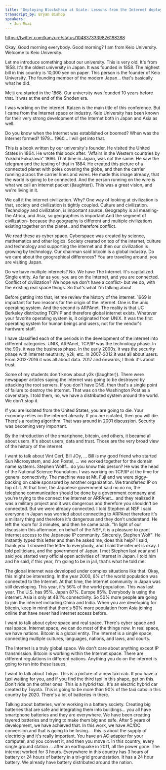 ```yaml
---
title: 'Deploying Blockchain at Scale: Lessons from the Internet deployment In Japan'
transcript_by: Bryan Bishop
speakers:
  - Jun Muai
---
```

<https://twitter.com/kanzure/status/1048373339826188288>

Okay. Good morning everybody. Good morning? I am from Keio University. Welcome to Keio University.

Let me introduce something about our university. This is very old. It's from 1858. It's the oldest university in Japan. It was founded in 1858. The highest bill in this country is 10,000 yen on paper. This person is the founder of Keio University. The founding member of the modern Japan... that's basically what he did.

Meiji era started in the 1868. Our university was founded 10 years before that. It was at the end of the Shoden era.

I was working on the internet. Kaizen is the main title of this conference. But I came from the Internet space or industry. Keio University has been known for their very strong development of the Internet both in Japan and Asia as well.

Do you know when the Internet was established or boomed? When was the Internet formed? 1979... 1960... I will get into that.

This is a book written by our university's founder. He visited the United States in 1864. He wrote this book after. "Affairs in the Western countries by Yukichi Fukuzawa" 1866.  That time in Japan, was not the same. He saw the telegram and the testing of that in 1884. He created this picture of a connected planet with poles covering the globe, and then the carrier running across the carrier lines and wires. He made this image already, that the world is going to be connected. And the person running on the wire is what we call an internet packet ((laughter)). This was a great vision, and we're living in it.

We call it the internet civilization. Why? One way of looking at civilization is that, society and civilization is tightly coupled. Culture and civilization. Technology and civilization, is important source. Geography is all meaning- the Africa, and Asia, so geographies is important.And the segment of civilization- because the geography is different and multiple civilizations existing together on the planet.. and therefore conflict.

We read these as cyber space. Cyberspace was created by science, mathematics and other logics. Society created on top of the internet, culture and technology and supporting the internet and then our civilization is growing by technology. Our chairman said bitcoin is a global industry. Do we care about the geographical differences? You are traveling around, you are visiting Japan.

Do we have multiple internets? No. We have The Internet. It's capitalized. Single entity. As far as you, you are on the Internet, and you are connected. Conflict of civilization? We hope we don't have a conflict- but we do, with the existing real space things. So that's what I'm talking about.

Before getting into that, let me review the history of the internet. 1969 is important for two reasons for the origin of the internet. One is the unix operating system. And the second is ARPAnet. The reality is that UC Berkeley distributing TCP/IP and therefore global internet exists. Whatever your favorite operating system is, it originated from UNIX. It was the first operating system for human beings and users, not for the vendor's hardware staff.

I have classified each of the periods in the development of the internet into different categories. UNIX, ARPAnet, TCP/IP was the technology phase. In the 90s, it was the business phase. In the early 2000s, it was the security phase with internet neutrality, y2k, etc. In 2007-2012 it was all about users. From 2012-2016 it was all about data. 2017 and onwards, I think it's about trust.

Some of my students don't know about y2k ((laughter)). There were newspaper articles saying the internet was going to be destroyed by attacking the root servers. If you don't have DNS, then that's a single point of failure to destroy the internet. That was on the Washington Post as a cover story. I told them, no, we have a distributed system around the world. We don't stop it.

If you are isolated from the United States, you are going to die. Your economy relies on the internet already. If you are isolated, then you will die. There's a routing algorithm. That was around in 2001 discussion. Security was becoming very important.

By the introduction of the smartphone, bitcoin, and others, it became all about users. It's about users, data and trust. Those are the very broad view of the history of the internet.

I want to talk about Vint Cerf, Bill JOy, ... Bill is my good friend who started Sun Microsystem, and Jon Postel, ... we worked together for the domain name systems. Stephen Wolff... do you know this person? He was the head of the National Science Foundation. I was working on TCP/IP at the time for general connectivity. The machine was at Mt. Fuji and we were piggy-backing on cable sponsored by another organization. We transferred IP on top of it. At that time, the Japanese government said no no no, the telephone communication should be done by a government company and you're trying to the connect the Internet or ARPAnet... and they realized it was a military project and it was dangerous and therefore you shouldn't be connected. But we were already connected. I told Stephen at NSF I said everyone in Japan was worried about connecting to ARPAnet therefore it's a military thing and therefore it's dangerous and they don't understand. He left the room for 3 minutes, and then he came back. "In light of our discussion this afternoon, on behalf of the NSF, it is a pleasure to grant Internet access to the Japanese IP community. Sincerely, Stephen Wolf". He instantly typed this letter and then he asked me, does this help? I said, thank you. I showed the letter to everybody, and I said the internet is okay. I told politicians, and the government of Japan. I met Stephen last year and I said you started very official open activities of Internet in Japan. I told him and he said, if this year, I'm going to be in jail, that's what he told me.

The global internet was developed under complex situations like that. Okay, this might be interesting. In the year 2000, 6% of the world population was connected to the Internet. At that time, the Internet community in Japan was still developing. This year, it's 56% of the world population. This was last year. The U.S. has 95%. Japan 87%. Europe 85%. Everybody is using the internet. Asia is only at 48.1% connectivity. So 50% more people are going to join the internet including China and India. When you are developing for bitcoin, keep in mind that there's 50% more population from Asia joining online that have never had internet access before.

I want to talk about cybre space and real space. There's cyber space and real space. Internet space, we can do most of the things now. In real space, we have nations. Bitcoin is a global entity. The Internet is a single space, connecting multiple cultures, languages, nations, and laws, and courts.

The Internet is a truly global space. We don't care about anything except IP transmission. Bitcoin is working within the Internet space. There are different regulations in different nations. Anything you do on the internet is going to run into these issues.

I want to talk about Tokyo. This is a picture of a new taxi cab. If you have a taxi waiting for you, and if you find the third taxi in this shape, get on this. Don't ride on the other ones. This is a hybrid taxi. It's an electric hybrid car created by Toyota. This is going to be more than 90% of the taxi cabs in this country by 2020. There's a lot of batteries in there.

Talking about batteries, we're working in a battery society. Creating big batteries that are safe and integrating them into buildings... you all have smartphone batteries and they are everywhere. We have been creating layered batteries and trying to make them big and safe. After 5 years of development, we have achieved that. In this work, we have AC/DC conversion and that is going to be losing.... this is about the supply of electricity and it's really important. You have an AC adapter for your computer, and you convert it, and then you move it. In this country, every single ground station ... after an earthquake in 2011, all the power gone. The internet worked for 3 hours.  Everywhere in this country has 3 hours of battery or 24 hours of battery in a tri-grid groundstation. It has a 24 hour battery. We already have battery distributed around the nation.


